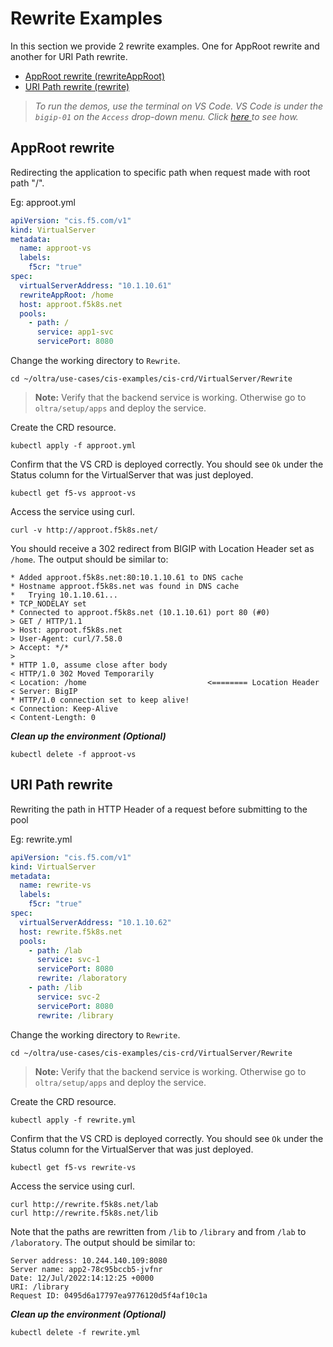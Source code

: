 # Rewrite Examples

In this section we provide 2 rewrite examples. One for AppRoot rewrite and another for URI Path rewrite.

- [AppRoot rewrite (rewriteAppRoot)](#approot-rewrite)
- [URI Path rewrite (rewrite)](#uri-path-rewrite)

> *To run the demos, use the terminal on VS Code. VS Code is under the `bigip-01` on the `Access` drop-down menu. Click <a href="https://raw.githubusercontent.com/F5EMEA/oltra/main/vscode.png"> here </a> to see how.*

## AppRoot rewrite
Redirecting the application to specific path when request made with root path "/".

Eg: approot.yml
```yml
apiVersion: "cis.f5.com/v1"
kind: VirtualServer
metadata:
  name: approot-vs
  labels:
    f5cr: "true"
spec:
  virtualServerAddress: "10.1.10.61"
  rewriteAppRoot: /home
  host: approot.f5k8s.net
  pools:
    - path: /
      service: app1-svc
      servicePort: 8080
```

Change the working directory to `Rewrite`.
```
cd ~/oltra/use-cases/cis-examples/cis-crd/VirtualServer/Rewrite
```
> **Note:** Verify that the backend service is working. Otherwise go to `oltra/setup/apps` and deploy the service.

Create the CRD resource.
```
kubectl apply -f approot.yml
```

Confirm that the VS CRD is deployed correctly. You should see `Ok` under the Status column for the VirtualServer that was just deployed.
```
kubectl get f5-vs approot-vs
```

Access the service using curl. 
```
curl -v http://approot.f5k8s.net/
```

You should receive a 302 redirect from BIGIP with Location Header set as `/home`. The output should be similar to:
```
* Added approot.f5k8s.net:80:10.1.10.61 to DNS cache
* Hostname approot.f5k8s.net was found in DNS cache
*   Trying 10.1.10.61...
* TCP_NODELAY set
* Connected to approot.f5k8s.net (10.1.10.61) port 80 (#0)
> GET / HTTP/1.1
> Host: approot.f5k8s.net
> User-Agent: curl/7.58.0
> Accept: */*
> 
* HTTP 1.0, assume close after body
< HTTP/1.0 302 Moved Temporarily
< Location: /home                           <======== Location Header
< Server: BigIP
* HTTP/1.0 connection set to keep alive!
< Connection: Keep-Alive
< Content-Length: 0
```

***Clean up the environment (Optional)***
```
kubectl delete -f approot-vs
```

## URI Path rewrite
Rewriting the path in HTTP Header of a request before submitting to the pool

Eg: rewrite.yml
```yml
apiVersion: "cis.f5.com/v1"
kind: VirtualServer
metadata:
  name: rewrite-vs
  labels:
    f5cr: "true"
spec:
  virtualServerAddress: "10.1.10.62"
  host: rewrite.f5k8s.net
  pools:
    - path: /lab
      service: svc-1
      servicePort: 8080
      rewrite: /laboratory
    - path: /lib
      service: svc-2
      servicePort: 8080
      rewrite: /library
```

Change the working directory to `Rewrite`.
```
cd ~/oltra/use-cases/cis-examples/cis-crd/VirtualServer/Rewrite
```

> **Note:** Verify that the backend service is working. Otherwise go to `oltra/setup/apps` and deploy the service.

Create the CRD resource.
```
kubectl apply -f rewrite.yml
```

Confirm that the VS CRD is deployed correctly. You should see `Ok` under the Status column for the VirtualServer that was just deployed.
```
kubectl get f5-vs rewrite-vs
```

Access the service using curl. 
```
curl http://rewrite.f5k8s.net/lab
curl http://rewrite.f5k8s.net/lib
```

Note that the paths are rewritten from `/lib` to `/library` and from `/lab` to `/laboratory`.  The output should be similar to:
```
Server address: 10.244.140.109:8080
Server name: app2-78c95bccb5-jvfnr
Date: 12/Jul/2022:14:12:25 +0000
URI: /library
Request ID: 0495d6a17797ea9776120d5f4af10c1a
```

***Clean up the environment (Optional)***
```
kubectl delete -f rewrite.yml
```